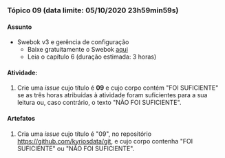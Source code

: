 ### Tópico 09 (data limite: **05/10/2020 23h59min59s**)

#### Assunto

- Swebok v3 e gerência de configuração
  - Baixe gratuitamente o Swebok [aqui](https://www.computer.org/education/bodies-of-knowledge/software-engineering)
  - Leia o capítulo 6 (duração estimada: 3 horas)

#### Atividade:

1. Crie uma _issue_ cujo título é **09** e cujo corpo contém "FOI SUFICIENTE" se as três horas atribuídas à atividade foram suficientes para a sua leitura ou, caso contrário, 
o texto "NÃO FOI SUFICIENTE".

#### Artefatos

1. Cria uma _issue_ cujo título é "09", no repositório https://github.com/kyriosdata/git, e cujo corpo contenha "FOI SUFICIENTE" ou "NÃO FOI SUFICIENTE". 
